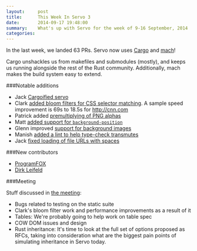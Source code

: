```yaml
---
layout:     post
title:      This Week In Servo 3
date:       2014-09-17 19:48:00
summary:    What's up with Servo for the week of 9-16 September, 2014
categories: 
---
```


In the last week, we landed 63 PRs. Servo now uses [Cargo](http://crates.io) and [mach](https://developer.mozilla.org/en-US/docs/Mozilla/Developer_guide/mach)!

Cargo unshackles us from makefiles and submodules (mostly), and keeps us running alongside the rest of the Rust community. Additionally, mach makes the build system easy to extend.


###Notable additions
 - Jack [Cargoified servo](https://github.com/servo/servo/pull/3230)
 - Clark [added bloom filters for CSS selector matching](https://github.com/servo/servo/pull/3212). A sample speed improvement is 69s to 18.5s for http://cnn.com
 - Patrick added [premultiplying of PNG alphas](https://github.com/servo/servo/pull/3281)
 - Matt [added support for `background-position`](https://github.com/servo/servo/pull/3296)
 - Glenn improved [support for background images](https://github.com/servo/servo/pull/3283)
 - Manish [added a lint to help type-check transmutes](https://github.com/servo/servo/pull/3258)
 - Jack [fixed loading of file URLs with spaces](https://github.com/servo/servo/pull/3280)
 
###New contributors

 - [ProgramFOX](https://github.com/ProgramFOX)
 - [Dirk Leifeld](https://github.com/EdorianDark)

###Meeting

Stuff discussed in [the meeting](https://github.com/servo/servo/wiki/Meeting-2014-09-15):
 
 - Bugs related to testing on the static suite
 - Clark's bloom filter work and performance improvements as a result of it
 - Tables: We're probably going to help work on table spec
 - COW DOM issues and design
 - Rust inheritance: It's time to look at the full set of options proposed as RFCs, taking into consideration what are the biggest pain points of simulating inheritance in Servo today.
